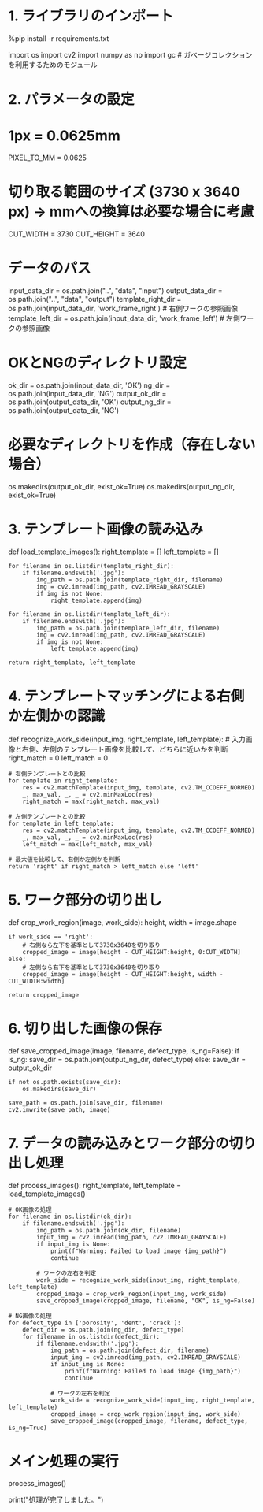 # 1. ライブラリのインポート
%pip install -r requirements.txt

import os
import cv2
import numpy as np
import gc  # ガベージコレクションを利用するためのモジュール

# 2. パラメータの設定
# 1px = 0.0625mm
PIXEL_TO_MM = 0.0625
# 切り取る範囲のサイズ (3730 x 3640 px) -> mmへの換算は必要な場合に考慮
CUT_WIDTH = 3730
CUT_HEIGHT = 3640

# データのパス
input_data_dir = os.path.join("..", "data", "input")
output_data_dir = os.path.join("..", "data", "output")
template_right_dir = os.path.join(input_data_dir, 'work_frame_right')  # 右側ワークの参照画像
template_left_dir = os.path.join(input_data_dir, 'work_frame_left')    # 左側ワークの参照画像

# OKとNGのディレクトリ設定
ok_dir = os.path.join(input_data_dir, 'OK')
ng_dir = os.path.join(input_data_dir, 'NG')
output_ok_dir = os.path.join(output_data_dir, 'OK')
output_ng_dir = os.path.join(output_data_dir, 'NG')

# 必要なディレクトリを作成（存在しない場合）
os.makedirs(output_ok_dir, exist_ok=True)
os.makedirs(output_ng_dir, exist_ok=True)

# 3. テンプレート画像の読み込み
def load_template_images():
    right_template = []
    left_template = []

    for filename in os.listdir(template_right_dir):
        if filename.endswith('.jpg'):
            img_path = os.path.join(template_right_dir, filename)
            img = cv2.imread(img_path, cv2.IMREAD_GRAYSCALE)
            if img is not None:
                right_template.append(img)

    for filename in os.listdir(template_left_dir):
        if filename.endswith('.jpg'):
            img_path = os.path.join(template_left_dir, filename)
            img = cv2.imread(img_path, cv2.IMREAD_GRAYSCALE)
            if img is not None:
                left_template.append(img)

    return right_template, left_template

# 4. テンプレートマッチングによる右側か左側かの認識
def recognize_work_side(input_img, right_template, left_template):
    # 入力画像と右側、左側のテンプレート画像を比較して、どちらに近いかを判断
    right_match = 0
    left_match = 0

    # 右側テンプレートとの比較
    for template in right_template:
        res = cv2.matchTemplate(input_img, template, cv2.TM_CCOEFF_NORMED)
        _, max_val, _, _ = cv2.minMaxLoc(res)
        right_match = max(right_match, max_val)

    # 左側テンプレートとの比較
    for template in left_template:
        res = cv2.matchTemplate(input_img, template, cv2.TM_CCOEFF_NORMED)
        _, max_val, _, _ = cv2.minMaxLoc(res)
        left_match = max(left_match, max_val)

    # 最大値を比較して、右側か左側かを判断
    return 'right' if right_match > left_match else 'left'

# 5. ワーク部分の切り出し
def crop_work_region(image, work_side):
    height, width = image.shape

    if work_side == 'right':
        # 右側なら左下を基準として3730x3640を切り取り
        cropped_image = image[height - CUT_HEIGHT:height, 0:CUT_WIDTH]
    else:
        # 左側なら右下を基準として3730x3640を切り取り
        cropped_image = image[height - CUT_HEIGHT:height, width - CUT_WIDTH:width]

    return cropped_image

# 6. 切り出した画像の保存
def save_cropped_image(image, filename, defect_type, is_ng=False):
    if is_ng:
        save_dir = os.path.join(output_ng_dir, defect_type)
    else:
        save_dir = output_ok_dir

    if not os.path.exists(save_dir):
        os.makedirs(save_dir)

    save_path = os.path.join(save_dir, filename)
    cv2.imwrite(save_path, image)

# 7. データの読み込みとワーク部分の切り出し処理
def process_images():
    right_template, left_template = load_template_images()

    # OK画像の処理
    for filename in os.listdir(ok_dir):
        if filename.endswith('.jpg'):
            img_path = os.path.join(ok_dir, filename)
            input_img = cv2.imread(img_path, cv2.IMREAD_GRAYSCALE)
            if input_img is None:
                print(f"Warning: Failed to load image {img_path}")
                continue

            # ワークの左右を判定
            work_side = recognize_work_side(input_img, right_template, left_template)
            cropped_image = crop_work_region(input_img, work_side)
            save_cropped_image(cropped_image, filename, "OK", is_ng=False)

    # NG画像の処理
    for defect_type in ['porosity', 'dent', 'crack']:
        defect_dir = os.path.join(ng_dir, defect_type)
        for filename in os.listdir(defect_dir):
            if filename.endswith('.jpg'):
                img_path = os.path.join(defect_dir, filename)
                input_img = cv2.imread(img_path, cv2.IMREAD_GRAYSCALE)
                if input_img is None:
                    print(f"Warning: Failed to load image {img_path}")
                    continue

                # ワークの左右を判定
                work_side = recognize_work_side(input_img, right_template, left_template)
                cropped_image = crop_work_region(input_img, work_side)
                save_cropped_image(cropped_image, filename, defect_type, is_ng=True)

# メイン処理の実行
process_images()

print("処理が完了しました。")

